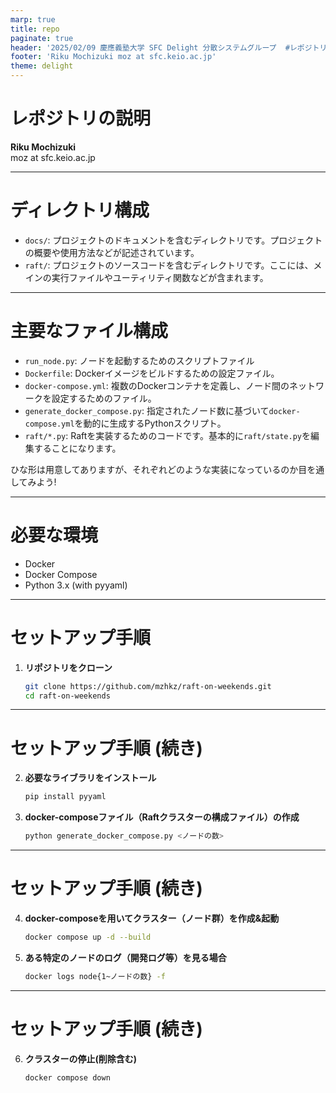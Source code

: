 ```yaml
---
marp: true
title: repo
paginate: true
header: '2025/02/09 慶應義塾大学 SFC Delight 分散システムグループ  #レポジトリの説明'
footer: 'Riku Mochizuki moz at sfc.keio.ac.jp'
theme: delight
---
```


# レポジトリの説明 

**Riku Mochizuki**  
moz at sfc.keio.ac.jp

---

# ディレクトリ構成

- `docs/`: プロジェクトのドキュメントを含むディレクトリです。プロジェクトの概要や使用方法などが記述されています。
- `raft/`: プロジェクトのソースコードを含むディレクトリです。ここには、メインの実行ファイルやユーティリティ関数などが含まれます。

---

# 主要なファイル構成

- `run_node.py`: ノードを起動するためのスクリプトファイル
- `Dockerfile`: Dockerイメージをビルドするための設定ファイル。
- `docker-compose.yml`: 複数のDockerコンテナを定義し、ノード間のネットワークを設定するためのファイル。
- `generate_docker_compose.py`: 指定されたノード数に基づいて`docker-compose.yml`を動的に生成するPythonスクリプト。
- `raft/*.py`: Raftを実装するためのコードです。基本的に`raft/state.py`を編集することになります。

ひな形は用意してありますが、それぞれどのような実装になっているのか目を通してみよう!

---

# 必要な環境

- Docker
- Docker Compose
- Python 3.x (with pyyaml)

---

# セットアップ手順

1. **リポジトリをクローン**

   ```bash
   git clone https://github.com/mzhkz/raft-on-weekends.git
   cd raft-on-weekends
   ```

---

# セットアップ手順 (続き)

2. **必要なライブラリをインストール**

   ```bash
   pip install pyyaml
   ```

3. **docker-composeファイル（Raftクラスターの構成ファイル）の作成**

   ```bash
   python generate_docker_compose.py <ノードの数>
   ```

---

# セットアップ手順 (続き)

4. **docker-composeを用いてクラスター（ノード群）を作成&起動**

   ```bash
   docker compose up -d --build
   ```

5. **ある特定のノードのログ（開発ログ等）を見る場合**

   ```bash
   docker logs node{1~ノードの数} -f
   ```

---

# セットアップ手順 (続き)

6. **クラスターの停止(削除含む)**

   ```bash
   docker compose down
   ```
